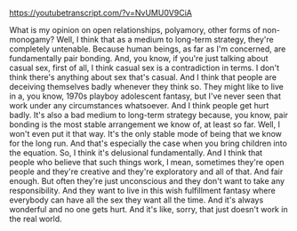https://youtubetranscript.com/?v=NvUMU0V9CiA

 What is my opinion on open relationships, polyamory, other forms of non-monogamy? Well, I think that as a medium to long-term strategy, they're completely untenable. Because human beings, as far as I'm concerned, are fundamentally pair bonding. And, you know, if you're just talking about casual sex, first of all, I think casual sex is a contradiction in terms. I don't think there's anything about sex that's casual. And I think that people are deceiving themselves badly whenever they think so. They might like to live in a, you know, 1970s playboy adolescent fantasy, but I've never seen that work under any circumstances whatsoever. And I think people get hurt badly. It's also a bad medium to long-term strategy because, you know, pair bonding is the most stable arrangement we know of, at least so far. Well, I won't even put it that way. It's the only stable mode of being that we know for the long run. And that's especially the case when you bring children into the equation. So, I think it's delusional fundamentally. And I think that people who believe that such things work, I mean, sometimes they're open people and they're creative and they're exploratory and all of that. And fair enough. But often they're just unconscious and they don't want to take any responsibility. And they want to live in this wish fulfillment fantasy where everybody can have all the sex they want all the time. And it's always wonderful and no one gets hurt. And it's like, sorry, that just doesn't work in the real world.